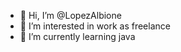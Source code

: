 - 👋 Hi, I’m @LopezAlbione
- 👀 I’m interested in work as freelance
- 🌱 I’m currently learning java 

<!---
LopezAlbione/LopezAlbione is a ✨ special ✨ repository because its `README.md` (this file) appears on your GitHub profile.
You can click the Preview link to take a look at your changes.
--->
